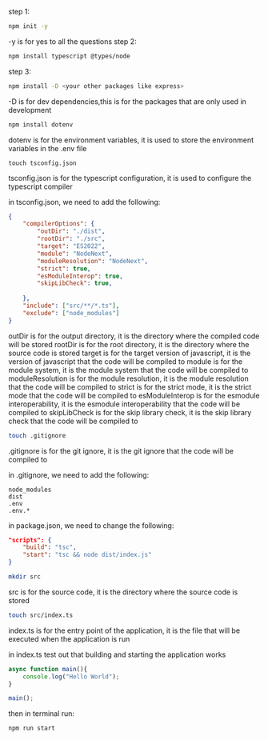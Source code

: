 step 1: 
``` bash
npm init -y
```
-y is for yes to all the questions
step 2: 
``` bash
npm install typescript @types/node
```
step 3: 
``` bash
npm install -D <your other packages like express>

```
-D is for dev dependencies,this is for the packages that are only used in development

```bash
npm install dotenv
```
dotenv is for the environment variables, it is used to store the environment variables in the .env file

```
touch tsconfig.json
```
tsconfig.json is for the typescript configuration, it is used to configure the typescript compiler


in tsconfig.json, we need to add the following:
```json
{
    "compilerOptions": {
        "outDir": "./dist",
        "rootDir": "./src",
        "target": "ES2022",
        "module": "NodeNext",
        "moduleResolution": "NodeNext",
        "strict": true,
        "esModuleInterop": true,
        "skipLibCheck": true,
        
    },
    "include": ["src/**/*.ts"],
    "exclude": ["node_modules"]
}
```
outDir is for the output directory, it is the directory where the compiled code will be stored
rootDir is for the root directory, it is the directory where the source code is stored
target is for the target version of javascript, it is the version of javascript that the code will be compiled to
module is for the module system, it is the module system that the code will be compiled to
moduleResolution is for the module resolution, it is the module resolution that the code will be compiled to
strict is for the strict mode, it is the strict mode that the code will be compiled to
esModuleInterop is for the esmodule interoperability, it is the esmodule interoperability that the code will be compiled to
skipLibCheck is for the skip library check, it is the skip library check that the code will be compiled to

```bash
touch .gitignore
```
.gitignore is for the git ignore, it is the git ignore that the code will be compiled to

in .gitignore, we need to add the following:
```
node_modules
dist
.env
.env.*
```

in package.json, we need to change the following:
```json
"scripts": {
    "build": "tsc",
    "start": "tsc && node dist/index.js"
}
```

```bash
mkdir src
```
src is for the source code, it is the directory where the source code is stored


```bash
touch src/index.ts
```
index.ts is for the entry point of the application, it is the file that will be executed when the application is run

in index.ts test out that building and starting the application works

```typescript
async function main(){
    console.log("Hello World");
}

main();
```

then in terminal run:

```bash
npm run start
```
